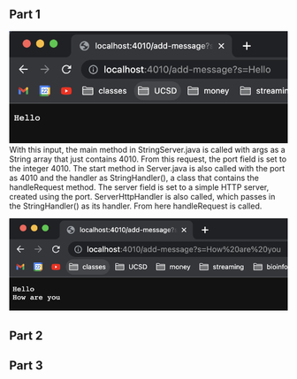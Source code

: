 ## Part 1

![addMessage1](addMessage1.png)  
With this input, the main method in StringServer.java is called with args as a String array that just contains 4010. From this request, the port field is set to the integer 4010. The start method in Server.java is also called with the port as 4010 and the handler as StringHandler(), a class that contains the handleRequest method. The server field is set to a simple HTTP server, created using the port. ServerHttpHandler is also called, which passes in the StringHandler() as its handler. From here handleRequest is called.

![addMessage2](addMessage2.png)


## Part 2



## Part 3
